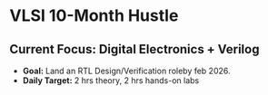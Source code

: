 # VLSI 10-Month Hustle  
## Current Focus: Digital Electronics + Verilog  
- **Goal:** Land an RTL Design/Verification roleby feb 2026.  
- **Daily Target:** 2 hrs theory, 2 hrs hands-on labs  
